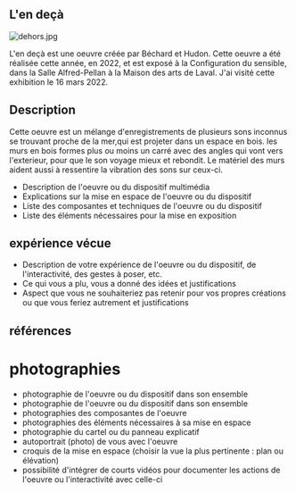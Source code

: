 ## L'en deçà
![dehors.jpg](dehors.jpg)


L'en deçà est une oeuvre créée par Béchard et Hudon. Cette oeuvre a été réalisée cette année, en 2022, et est exposé à la Configuration du sensible, dans la Salle Alfred-Pellan à la Maison des arts de Laval. J'ai visité cette exhibition le 16 mars 2022.

## Description

Cette oeuvre est un mélange d'enregistrements de plusieurs sons inconnus se trouvant proche de la mer,qui est projeter dans un espace en bois. les murs en bois formes plus ou moins un carré avec des angles qui vont vers l'exterieur, pour que le son voyage mieux et rebondit. Le matériel des murs aident aussi à ressentire la vibration des sons sur ceux-ci.  

- Description de l'oeuvre ou du dispositif multimédia 
- Explications sur la mise en espace de l'oeuvre ou du dispositif 
- Liste des composantes et techniques de l'oeuvre ou du dispositif 
- Liste des éléments nécessaires pour la mise en exposition 

## expérience vécue
- Description de votre expérience de l'oeuvre ou du dispositif, de l'interactivité, des gestes à poser, etc.
-  Ce qui vous a plu, vous a donné des idées et justifications
-  Aspect que vous ne souhaiteriez pas retenir pour vos propres créations ou que vous feriez autrement et justifications

## références

# photographies
- photographie de l'oeuvre ou du dispositif dans son ensemble
- photographie de l'oeuvre ou du dispositif dans son ensemble
- photographies des composantes de l'oeuvre
- photographies des éléments nécessaires à sa mise en espace
- photographie du cartel ou du panneau explicatif
- autoportrait (photo) de vous avec l'oeuvre
- croquis de la mise en espace (choisir la vue la plus pertinente : plan ou élévation)
- possibilité d'intégrer de courts vidéos pour documenter les actions de l'oeuvre ou l'interactivité avec celle-ci

